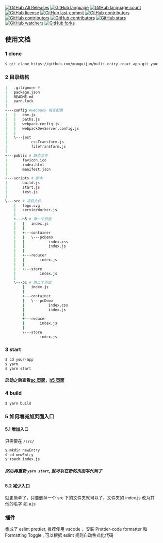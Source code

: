 [![GitHub All Releases](https://img.shields.io/github/downloads/maoguijun/multi-entry-react-app/total.svg)](https://github.com/maoguijun/multi-entry-react-app)
[![GitHub language](https://img.shields.io/github/languages/top/maoguijun/multi-entry-react-app.svg)](https://github.com/maoguijun/multi-entry-react-app)
[![GitHub language count](https://img.shields.io/github/languages/count/maoguijun/multi-entry-react-app.svg)](https://github.com/maoguijun/multi-entry-react-app)
[![GitHub license](https://img.shields.io/github/license/maoguijun/multi-entry-react-app.svg)](https://github.com/maoguijun/multi-entry-react-app)
[![GitHub last-commit](https://img.shields.io/github/last-commit/maoguijun/multi-entry-react-app.svg)](https://github.com/maoguijun/multi-entry-react-app)
[![GitHub contributors](https://img.shields.io/github/contributors/maoguijun/multi-entry-react-app.svg)](https://github.com/maoguijun/multi-entry-react-app)
[![GitHub contributors](https://img.shields.io/david/maoguijun/multi-entry-react-app.svg)](https://github.com/maoguijun/multi-entry-react-app)
[![GitHub contributors](https://img.shields.io/david/dev/maoguijun/multi-entry-react-app.svg)](https://github.com/maoguijun/multi-entry-react-app)
[![GitHub stars](https://img.shields.io/github/stars/maoguijun/multi-entry-react-app.svg?style=social)](https://github.com/maoguijun/multi-entry-react-app)
[![GitHub watchers](https://img.shields.io/github/watchers/maoguijun/multi-entry-react-app.svg?style=social)](https://github.com/maoguijun/multi-entry-react-app)
[![GitHub forks](https://img.shields.io/github/forks/maoguijun/multi-entry-react-app.svg?style=social)](https://github.com/maoguijun/multi-entry-react-app)

## 使用文档

### 1 clone

```bash
$ git clone https://github.com/maoguijun/multi-entry-react-app.git your-app
```

### 2 目录结构

```bash
|   .gitignore #
|   package.json
|   README.md
|   yarn.lock
|
+---config #webpack 相关配置
|   |   env.js
|   |   paths.js
|   |   webpack.config.js
|   |   webpackDevServer.config.js
|   |
|   \---jest
|           cssTransform.js
|           fileTransform.js
|
+---public # 静态文件
|       favicon.ico
|       index.html
|       manifest.json
|
+---scripts # 脚本
|       build.js
|       start.js
|       test.js
|
\---src # 项目文件
    |   logo.svg
    |   serviceWorker.js
    |
    +---h5 # 第一个页面
    |   |   index.js
    |   |
    |   +---container
    |   |   \---pcDemo
    |   |           index.css
    |   |           index.js
    |   |
    |   +---reducer
    |   |       index.js
    |   |
    |   \---store
    |           index.js
    |
    \---pc # 第二个页面
        |   index.js
        |
        +---container
        |   \---pcDemo
        |           index.css
        |           index.js
        |
        +---reducer
        |       index.js
        |
        \---store
                index.js
```

### 3 start

```bash
$ cd your-app
$ yarn
$ yarn start
```

#### 启动之后查看[pc 页面](http://127.0.0.1:3000/pc/demo)，[h5 页面](http://127.0.0.1:3000/pc/demo)

### 4 build

```bash
$ yarn build
```

### 5 如何增减加页面入口

#### 5.1 增加入口

只需要在 `/src/`

```bash
$ mkdir newEntry
$ cd newEntry
$ touch index.js
```

##### 然后再重新 `yarn start`, 就可以在新的页面写代码了

##

#### 5.2 减少入口

就更简单了，只要删掉一个 src 下的文件夹就可以了，文件夹的 index.js 改为其他的名字 如 a.js

### 插件

集成了 eslint prettier, 推荐使用 vscode ，安装 Prettier-code formatter 和 Formatting Toggle
, 可以根据 eslint 规则自动格式化代码
